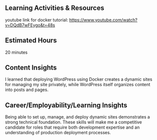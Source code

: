 ## Learning Activities & Resources
youtube link for docker tutorial:   https://www.youtube.com/watch?v=DQdB7wFEygo&t=48s

## Estimated Hours
20 minutes

## Content Insights 
I learned that deploying WordPress using Docker creates a dynamic sites for managing my site privately, while WordPress itself organizes content into posts and pages.

## Career/Employability/Learning Insights
Being able to set up, manage, and deploy dynamic sites demonstrates a strong technical foundation. These skills will make me a competitive candidate for roles that require both development expertise and an understanding of production deployment processes.
